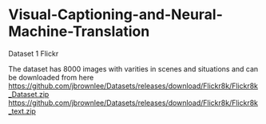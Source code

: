 # Visual-Captioning-and-Neural-Machine-Translation
Dataset 1
Flickr

The dataset has 8000 images with varities in scenes and situations and can be downloaded from here
https://github.com/jbrownlee/Datasets/releases/download/Flickr8k/Flickr8k_Dataset.zip
https://github.com/jbrownlee/Datasets/releases/download/Flickr8k/Flickr8k_text.zip
